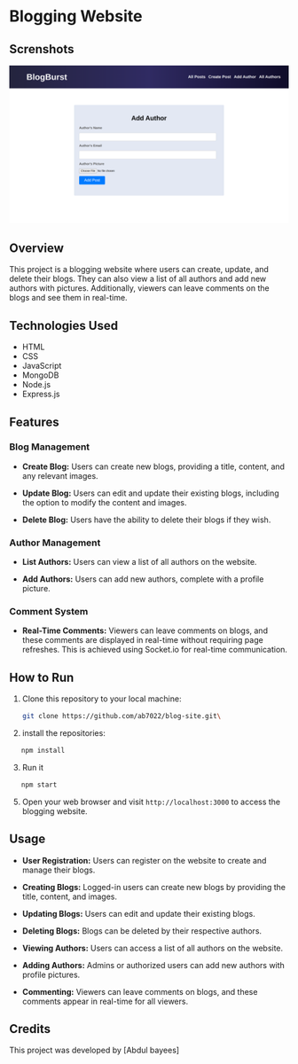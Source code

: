 # Blogging Website


## Screnshots
![my image](./screenshots/blog_addAuthor.png)


## Overview

This project is a blogging website where users can create, update, and delete their blogs. They can also view a list of all authors and add new authors with pictures. Additionally, viewers can leave comments on the blogs and see them in real-time.

## Technologies Used

- HTML
- CSS
- JavaScript
- MongoDB
- Node.js
- Express.js

## Features

### Blog Management

- **Create Blog:** Users can create new blogs, providing a title, content, and any relevant images.

- **Update Blog:** Users can edit and update their existing blogs, including the option to modify the content and images.

- **Delete Blog:** Users have the ability to delete their blogs if they wish.

### Author Management

- **List Authors:** Users can view a list of all authors on the website.

- **Add Authors:** Users can add new authors, complete with a profile picture.

### Comment System

- **Real-Time Comments:** Viewers can leave comments on blogs, and these comments are displayed in real-time without requiring page refreshes. This is achieved using Socket.io for real-time communication.

## How to Run
1. Clone this repository to your local machine:

   ```bash
   git clone https://github.com/ab7022/blog-site.git\

2. install the repositories:
```bash
   npm install
```
3. Run it
```bash
   npm start
```

5. Open your web browser and visit `http://localhost:3000` to access the blogging website.

## Usage

- **User Registration:** Users can register on the website to create and manage their blogs.

- **Creating Blogs:** Logged-in users can create new blogs by providing the title, content, and images.

- **Updating Blogs:** Users can edit and update their existing blogs.

- **Deleting Blogs:** Blogs can be deleted by their respective authors.

- **Viewing Authors:** Users can access a list of all authors on the website.

- **Adding Authors:** Admins or authorized users can add new authors with profile pictures.

- **Commenting:** Viewers can leave comments on blogs, and these comments appear in real-time for all viewers.


## Credits

This project was developed by [Abdul bayees]

